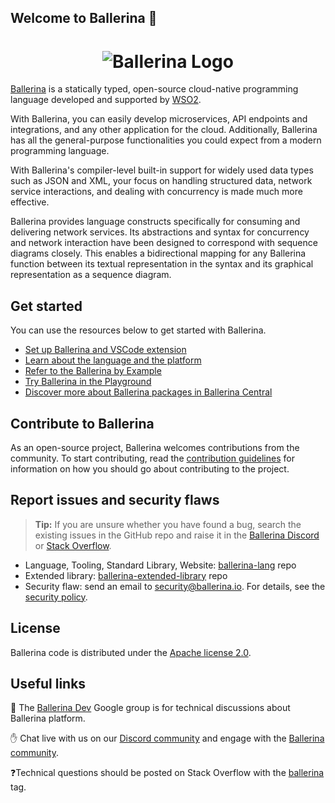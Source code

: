## Welcome to Ballerina 👋

<h1 align="center">
  <center><img src="https://user-images.githubusercontent.com/16300038/169218464-c62e9011-c142-4db9-9eab-2bfc9a06b7e6.png" alt="Ballerina Logo"/></center>
</h1>


[Ballerina](https://ballerina.io/) is a statically typed, open-source cloud-native programming language developed and supported by [WSO2](https://wso2.com/).

With Ballerina, you can easily develop microservices, API endpoints and integrations,
and any other application for the cloud. Additionally, Ballerina has all the general-purpose
functionalities you could expect from a modern programming language.

With Ballerina's compiler-level built-in support for widely used data types such as JSON and XML, your focus on handling structured data, network service interactions, and dealing with concurrency is made much more effective. 

Ballerina provides language constructs specifically for consuming and delivering network services. Its abstractions and syntax for concurrency and network interaction have been designed to correspond with sequence diagrams closely. This enables a bidirectional mapping for any Ballerina function between its textual representation in the syntax and its graphical representation as a sequence diagram.

## Get started

You can use the resources below to get started with Ballerina. 

* [Set up Ballerina and VSCode extension](https://ballerina.io/learn/install-ballerina/set-up-ballerina/)
* [Learn about the language and the platform](https://ballerina.io/learn/)
* [Refer to the Ballerina by Example](https://ballerina.io/learn/by-example/) 
* [Try Ballerina in the Playground](https://play.ballerina.io/)
* [Discover more about Ballerina packages in Ballerina Central](https://central.ballerina.io/)

## Contribute to Ballerina

As an open-source project, Ballerina welcomes contributions from the community. To start contributing, read the [contribution guidelines](https://github.com/ballerina-platform/ballerina-lang/blob/master/CONTRIBUTING.md) for information on how you should go about contributing to the project.


## Report issues and security flaws


>**Tip:** If you are unsure whether you have found a bug, search the existing issues in the GitHub repo and raise it in the [Ballerina Discord](https://discord.com/invite/wAJYFbMrG2) or [Stack Overflow](https://stackoverflow.com/questions/tagged/ballerina).

  - Language, Tooling, Standard Library, Website: <a href="https://github.com/ballerina-platform/ballerina-lang/issues">ballerina-lang</a> repo
  - Extended library: <a href="https://github.com/ballerina-platform/ballerina-extended-library/issues">ballerina-extended-library</a> repo
  - Security flaw: send an email to security@ballerina.io. For details, see the <a href="https://ballerina.io/security/">security policy</a>.

## License

Ballerina code is distributed under the [Apache license 2.0](https://github.com/ballerina-platform/ballerina-lang/blob/master/LICENSE).

## Useful links

📧 The [Ballerina Dev](https://groups.google.com/g/ballerina-dev) Google group is for technical discussions about Ballerina platform.

✋ Chat live with us on our [Discord community](https://discord.com/invite/wAJYFbMrG2) and engage with the [Ballerina community](https://ballerina.io/community/).

❓Technical questions should be posted on Stack Overflow with the [ballerina](https://stackoverflow.com/questions/tagged/ballerina) tag.
